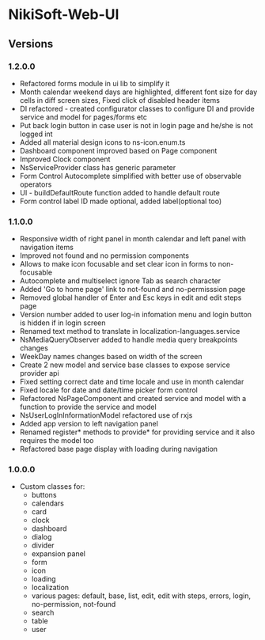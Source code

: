 # NikiSoft-Web-UI

## Versions

### 1.2.0.0
- Refactored forms module in ui lib to simplify it
- Month calendar weekend days are highlighted, different font size for day cells in diff screen sizes, Fixed click of disabled header items
- DI refactored - created configurator classes to configure DI and provide service and model for pages/forms etc
- Put back login button in case user is not in login page and he/she is not logged int
- Added all material design icons to ns-icon.enum.ts
- Dashboard component improved based on Page component
- Improved Clock component
- NsServiceProvider class has generic parameter
- Form Control Autocomplete simplified with better use of observable operators
- UI - buildDefaultRoute function added to handle default route
- Form control label ID made optional, added label(optional too)

### 1.1.0.0
- Responsive width of right panel in month calendar and left panel with navigation items
- Improved not found and no permission components
- Allows to make icon focusable and set clear icon in forms to non-focusable
- Autocomplete and multiselect ignore Tab as search character
- Added 'Go to home page' link to not-found and no-permisssion page
- Removed global handler of Enter and Esc keys in edit and edit steps page
- Version number added to user log-in infomation menu and login button is hidden if in login screen
- Renamed text method to translate in localization-languages.service
- NsMediaQueryObserver added to handle media query breakpoints changes
- WeekDay names changes based on width of the screen
- Create 2 new model and service base classes to expose service provider api
- Fixed setting correct date and time locale and use in month calendar
- Fixed locale for date and date/time picker form control
- Refactored NsPageComponent and created service and model with a function to provide the service and model
- NsUserLogInInformationModel refactored use of rxjs
- Added app version to left navigation panel
- Renamed register* methods to provide* for providing service and it also requires the model too
- Refactored base page display with loading during navigation

### 1.0.0.0
- Custom classes for:
    - buttons
    - calendars
    - card
    - clock
    - dashboard
    - dialog
    - divider
    - expansion panel
    - form
    - icon
    - loading
    - localization
    - various pages: default, base, list, edit, edit with steps, errors, login, no-permission, not-found
    - search
    - table
    - user
